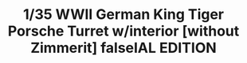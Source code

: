 ---
title: "1/35 WWII German King Tiger Porsche Turret w/interior [without Zimmerit] falseIAL EDITION"
price: "TBA" 
desc: "Maketa"
img_path: "/assets/img/TAKO2074S.jpg"
brand: "N/A"
available: false
special_offer: false
new: false
soon: false
cat: "010000"
subcat: "013100"
subsubcat: "N/A"
sifra: "TAKO2074S"
---